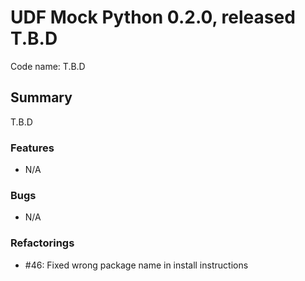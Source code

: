 # UDF Mock Python 0.2.0, released T.B.D

Code name: T.B.D

## Summary

T.B.D

### Features

  - N/A

### Bugs

  - N/A
  

### Refactorings

  - #46: Fixed wrong package name in install instructions